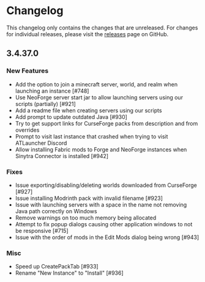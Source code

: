 # Changelog

This changelog only contains the changes that are unreleased. For changes for individual releases, please visit the
[releases](https://github.com/ATLauncher/ATLauncher/releases) page on GitHub.

## 3.4.37.0

### New Features
- Add the option to join a minecraft server, world, and realm when launching an instance [#748]
- Use NeoForge server start jar to allow launching servers using our scripts (partially) [#921]
- Add a readme file when creating servers using our scripts
- Add prompt to update outdated Java [#930]
- Try to get support links for CurseForge packs from description and from overrides
- Prompt to visit last instance that crashed when trying to visit ATLauncher Discord
- Allow installing Fabric mods to Forge and NeoForge instances when Sinytra Connector is installed [#942]

### Fixes
- Issue exporting/disabling/deleting worlds downloaded from CurseForge [#927]
- Issue installing Modrinth pack with invalid filename [#923]
- Issue with launching servers with a space in the name not removing Java path correctly on Windows
- Remove warnings on too much memory being allocated
- Attempt to fix popup dialogs causing other application windows to not be responsive [#715]
- Issue with the order of mods in the Edit Mods dialog being wrong [#943]

### Misc
- Speed up CreatePackTab [#933]
- Rename "New Instance" to "Install" [#936]
